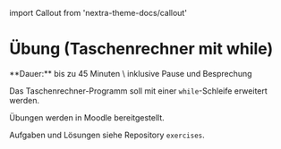 import Callout from 'nextra-theme-docs/callout'

# Übung (Taschenrechner mit while)

<Callout>
  **Dauer:** bis zu 45 Minuten \
  inklusive Pause und Besprechung
</Callout>

Das Taschenrechner-Programm soll mit einer 
`while`-Schleife erweitert werden.

Übungen werden in Moodle bereitgestellt.

Aufgaben und Lösungen siehe Repository `exercises`.